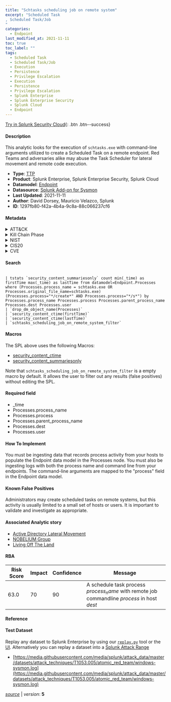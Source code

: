 ```yaml
---
title: "Schtasks scheduling job on remote system"
excerpt: "Scheduled Task
, Scheduled Task/Job
"
categories:
  - Endpoint
last_modified_at: 2021-11-11
toc: true
toc_label: ""
tags:
  - Scheduled Task
  - Scheduled Task/Job
  - Execution
  - Persistence
  - Privilege Escalation
  - Execution
  - Persistence
  - Privilege Escalation
  - Splunk Enterprise
  - Splunk Enterprise Security
  - Splunk Cloud
  - Endpoint
---
```




[Try in Splunk Security Cloud](https://www.splunk.com/en_splunk_app_enrichmentus/cyber-security.html){: .btn .btn--success}

#### Description

This analytic looks for the execution of `schtasks.exe` with command-line arguments utilized to create a Scheduled Task on a remote endpoint. Red Teams and adversaries alike may abuse the Task Scheduler for lateral movement and remote code execution.

- **Type**: [TTP](https://github.com/splunk/security_content/wiki/Detection-Analytic-Types)
- **Product**: Splunk Enterprise, Splunk Enterprise Security, Splunk Cloud
- **Datamodel**: [Endpoint](https://docs.splunk.com/Documentation/CIM/latest/User/Endpoint)
- **Datasource**: [Splunk Add-on for Sysmon](https://splunkbase.splunk.com/app/5709)
- **Last Updated**: 2021-11-11
- **Author**: David Dorsey, Mauricio Velazco, Splunk
- **ID**: 1297fb80-f42a-4b4a-9c8a-88c066237cf6


#### Metadata

<details>
  <summary>ATT&CK</summary>


| ID             | Technique        |  Tactic             |
| -------------- | ---------------- |-------------------- |
| [T1053.005](https://attack.mitre.org/techniques/T1053/005/) | Scheduled Task | Execution, Persistence, Privilege Escalation |

| [T1053](https://attack.mitre.org/techniques/T1053/) | Scheduled Task/Job | Execution, Persistence, Privilege Escalation |

</details>


<details>
  <summary>Kill Chain Phase</summary>

* Actions on Objectives


</details>


<details>
  <summary>NIST</summary>

* PR.IP



</details>

<details>
  <summary>CIS20</summary>

* CIS 3



</details>

<details>
  <summary>CVE</summary>



</details>

#### Search

```

| tstats `security_content_summariesonly` count min(_time) as firstTime max(_time) as lastTime from datamodel=Endpoint.Processes where (Processes.process_name = schtasks.exe OR Processes.original_file_name=schtasks.exe) (Processes.process="*/create*" AND Processes.process="*/s*") by Processes.process_name Processes.process Processes.parent_process_name Processes.dest Processes.user 
| `drop_dm_object_name(Processes)` 
| `security_content_ctime(firstTime)` 
| `security_content_ctime(lastTime)` 
| `schtasks_scheduling_job_on_remote_system_filter`
```

#### Macros
The SPL above uses the following Macros:
* [security_content_ctime](https://github.com/splunk/security_content/blob/develop/macros/security_content_ctime.yml)
* [security_content_summariesonly](https://github.com/splunk/security_content/blob/develop/macros/security_content_summariesonly.yml)

Note that `schtasks_scheduling_job_on_remote_system_filter` is a empty macro by default. It allows the user to filter out any results (false positives) without editing the SPL.

#### Required field
* _time
* Processes.process_name
* Processes.process
* Processes.parent_process_name
* Processes.dest
* Processes.user


#### How To Implement
You must be ingesting data that records process activity from your hosts to populate the Endpoint data model in the Processes node. You must also be ingesting logs with both the process name and command line from your endpoints. The command-line arguments are mapped to the "process" field in the Endpoint data model.

#### Known False Positives
Administrators may create scheduled tasks on remote systems, but this activity is usually limited to a small set of hosts or users. It is important to validate and investigate as appropriate.

#### Associated Analytic story
* [Active Directory Lateral Movement](/stories/active_directory_lateral_movement)
* [NOBELIUM Group](/stories/nobelium_group)
* [Living Off The Land](/stories/living_off_the_land)




#### RBA

| Risk Score  | Impact      | Confidence   | Message      |
| ----------- | ----------- |--------------|--------------|
| 63.0 | 70 | 90 | A schedule task process $process_name$ with remote job commandline $process$ in host $dest$ |


#### Reference


#### Test Dataset
Replay any dataset to Splunk Enterprise by using our [`replay.py`](https://github.com/splunk/attack_data#using-replaypy) tool or the [UI](https://github.com/splunk/attack_data#using-ui).
Alternatively you can replay a dataset into a [Splunk Attack Range](https://github.com/splunk/attack_range#replay-dumps-into-attack-range-splunk-server)


* [https://media.githubusercontent.com/media/splunk/attack_data/master/datasets/attack_techniques/T1053.005/atomic_red_team/windows-sysmon.log](https://media.githubusercontent.com/media/splunk/attack_data/master/datasets/attack_techniques/T1053.005/atomic_red_team/windows-sysmon.log)



[*source*](https://github.com/splunk/security_content/tree/develop/detections/endpoint/schtasks_scheduling_job_on_remote_system.yml) \| *version*: **5**